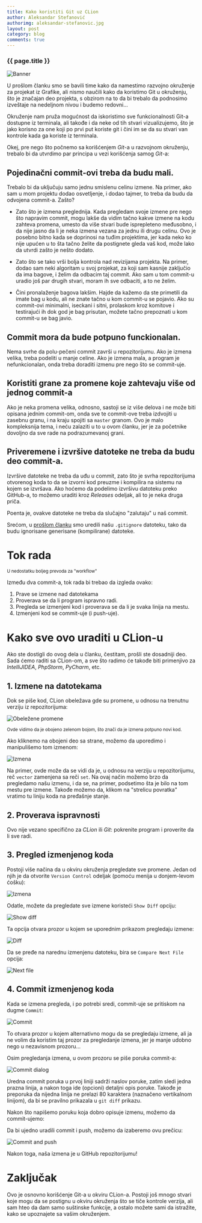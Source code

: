 ```yaml
---
title: Kako koristiti Git uz CLion
author: Aleksandar Stefanović
authorimg: aleksandar-stefanovic.jpg
layout: post
category: blog
comments: true
---
```

### {{ page.title }}

<img alt='Banner' class='img-fluid' src="{{site.baseurl}}/assets/img/blog/2018-12-15-clion-git-aleksandar-stefanovic/banner.png">


U prošlom članku smo se bavili time kako da namestimo razvojno okruženje za projekat iz Grafike,
ali nismo naučili kako da koristimo Git u okruženju, što je značajan deo projekta, s obzirom na
to da bi trebalo da podnosimo izveštaje na nedeljnom nivou i budemo redovni...

Okruženje nam pruža mogućnost da iskoristimo sve funkcionalnosti Git-a dostupne iz terminala, ali
takođe i da neke od tih stvari vizualizujemo, što je jako korisno za one koji po prvi put koriste
git i čini im se da su stvari van kontrole kada ga koriste iz terminala.

Okej, pre nego što počnemo sa korišćenjem *Git*-a u razvojnom okruženju, trebalo bi da utvrdimo par
principa u vezi korišćenja samog *Git*-a:

## Pojedinačni commit-ovi treba da budu mali.

Trebalo bi da uključuju samo jednu smislenu celinu izmene. Na primer, ako sam u mom projektu dodao
osvetljenje, i dodao tajmer, to treba da budu da odvojena commit-a. Zašto?

* Zato što je izmena preglednija. Kada pregledam svoje izmene pre nego što napravim commit,
mogu lakše da vidim tačno kakve izmene na kodu zahteva promena, umesto da više stvari bude
isprepleteno međusobno, i da nije jasno da li je neka izmena vezana za jednu ili drugu celinu.
Ovo je posebno bitno kada se doprinosi na tuđim projektima, jer kada neko ko nije upućen u to šta tačno želite da postignete gleda vaš kod, može lako da utvrdi zašto je nešto dodato.

* Zato što se tako vrši bolja kontrola nad revizijama projekta. Na primer, dodao sam neki
algoritam u svoj projekat, za koji sam kasnije zaključio da ima bagove, i želim da odbacim taj
commit. Ako sam u tom commit-u uradio još par drugih stvari, moram ih sve odbaciti, a to ne želim.

* Čini pronalaženje bagova lakšim. Hajde da kažemo da ste primetili da imate bag u kodu, ali ne
znate tačno u kom commit-u se pojavio. Ako su commit-ovi minimalni, iseckani i sitni, prolaskom kroz
komitove i testirajući ih dok god je bag prisutan, možete tačno prepoznati u kom commit-u se bag
javio.

## Commit mora da bude potpuno funckionalan.

Nema svrhe da polu-pečeni commit završi u repozitorijumu. Ako je izmena velika, treba podeliti u
manje celine. Ako je izmena mala, a program je nefunkcionalan, onda treba doraditi izmenu pre nego što se commit-uje.

## Koristiti grane za promene koje zahtevaju više od jednog commit-a

Ako je neka promena velika, odnosno, sastoji se iz više delova i ne može biti opisana jednim
commit-om, onda sve te commit-ove treba izdvojiti u zasebnu granu, i na kraju spojiti sa `master`
granom. Ovo je malo kompleksnija tema, i neću zalaziti u to u ovom članku, jer je za početnike
dovoljno da sve rade na podrazumevanoj grani.

## Priveremene i izvršive datoteke ne treba da budu deo commit-a.

Izvršive datoteke ne treba da uđu u commit, zato što je svrha repozitorijuma otvorenog koda to da
se izvorni kod preuzme i kompilira na sistemu na kojem se izvršava. Ako hoćemo da podelimo izvršivu
datoteku preko GitHub-a, to možemo uraditi kroz *Releases* odeljak, ali to je neka druga priča.

Poenta je, ovakve datoteke ne treba da slučajno "zalutaju" u naš commit.

Srećom, u [prošlom članku](http://risk.matf.bg.ac.rs/blog/clion-aleksandar-stefanovic.html) smo
uredili našu `.gitignore` datoteku, tako da budu ignorisane generisane (kompilirane) datoteke.

# Tok rada
<small>U nedostatku boljeg prevoda za "workflow"</small>

Između dva commit-a, tok rada bi trebao da izgleda ovako:

1. Prave se izmene nad datotekama
2. Proverava se da li program ispravno radi.
3. Pregleda se izmenjeni kod i proverava se da li je svaka linija na mestu.
4. Izmenjeni kod se commit-uje (i push-uje).

# Kako sve ovo uraditi u CLion-u

Ako ste dostigli do ovog dela u članku, čestitam, prošli ste dosadniji deo. Sada ćemo raditi sa
CLion-om, a sve što radimo će takođe biti primenjivo za *IntelliJIDEA*, *PhpStorm*, *PyCharm*, etc.

## 1. Izmene na datotekama

Dok se piše kod, CLion obeležava gde su promene, u odnosu na trenutnu verziju iz repozitorijuma:

<img alt='Obeležene promene' class='img-fluid' src="{{site.baseurl}}/assets/img/blog/2018-12-15-clion-git-aleksandar-stefanovic/gutter.png">

<small>Ovde vidimo da je obojeno zelenom bojom, što znači da je izmena potpuno novi kod.</small>

Ako kliknemo na obojeni deo sa strane, možemo da uporedimo i manipulišemo tom izmenom:

<img alt='Izmena' class='img-fluid' src="{{site.baseurl}}/assets/img/blog/2018-12-15-clion-git-aleksandar-stefanovic/change.png">

Na primer, ovde može da se vidi da je, u odnosu na verziju u repozitorijumu, reč `vector`
zamenjena sa reči `set`. Na ovaj način možemo brzo da pregledamo našu izmenu, i da se, na primer,
podsetimo šta je bilo na tom mestu pre izmene. Takođe možemo da, klikom na "strelicu povratka"
vratimo tu liniju koda na pređašnje stanje.

## 2. Proverava ispravnosti

Ovo nije vezano specifično za *CLion* ili *Git*: pokrenite program i proverite da li sve radi.

## 3. Pregled izmenjenog koda

Postoji više načina da u okviru okruženja pregledate sve promene. Jedan od njih je da otvorite
`Version Control` odeljak (pomoću menija u donjem-levom ćošku):

<img alt='Izmena' class='img-fluid' src="{{site.baseurl}}/assets/img/blog/2018-12-15-clion-git-aleksandar-stefanovic/version_control.png">

Odatle, možete da pregledate sve izmene koristeći `Show Diff` opciju:

<img alt='Show diff' class='img-fluid' src="{{site.baseurl}}/assets/img/blog/2018-12-15-clion-git-aleksandar-stefanovic/show_diff.png">

Ta opcija otvara prozor u kojem se uporednim prikazom pregledaju izmene:

<img alt='Diff' class='img-fluid' src="{{site.baseurl}}/assets/img/blog/2018-12-15-clion-git-aleksandar-stefanovic/diff.png">

Da se pređe na narednu izmenjenu datoteku, bira se `Compare Next File` opcija:

<img alt='Next file' class='img-fluid' src="{{site.baseurl}}/assets/img/blog/2018-12-15-clion-git-aleksandar-stefanovic/next_file.png">

## 4. Commit izmenjenog koda

Kada se izmena pregleda, i po potrebi sredi, commit-uje se pritiskom na dugme `Commit`:

<img alt='Commit' class='img-fluid' src="{{site.baseurl}}/assets/img/blog/2018-12-15-clion-git-aleksandar-stefanovic/commit.png">

To otvara prozor u kojem alternativno mogu da se pregledaju izmene, ali ja ne volim da koristim taj
prozor za pregledanje izmena, jer je manje udobno nego u nezavisnom prozoru...

Osim pregledanja izmena, u ovom prozoru se piše poruka commit-a:

<img alt='Commit dialog' class='img-fluid' src="{{site.baseurl}}/assets/img/blog/2018-12-15-clion-git-aleksandar-stefanovic/commit_dialog.png">

Uredna commit poruka u prvoj liniji sadrži naslov poruke, zatim sledi
jedna prazna linija, a nakon toga ide (opcioni) detaljni opis poruke. Takođe je preporuka da nijedna
linija ne prelazi 80 karaktera (naznačeno vertikalnom linijom), da bi se pravilno prikazala u `git diff` prikazu.

Nakon što napišemo poruku koja dobro opisuje izmenu, možemo da commit-ujemo:

Da bi ujedno uradili commit i push, možemo da izaberemo ovu prečicu:

<img alt='Commit and push' class='img-fluid' src="{{site.baseurl}}/assets/img/blog/2018-12-15-clion-git-aleksandar-stefanovic/commit_and_push.png">

Nakon toga, naša izmena je u GitHub repozitorijumu!

# Zaključak

Ovo je osnovno korišćenje Git-a u okviru CLion-a. Postoji još mnogo stvari koje mogu da se postignu
u okviru okruženja što se tiče kontrole verzija, ali sam hteo da dam samo suštinske funkcije, a
ostalo možete sami da istražite, kako se upoznajete sa vašim okruženjem.